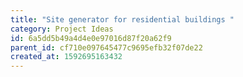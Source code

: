 ```yaml
---
title: "Site generator for residential buildings "
category: Project Ideas
id: 6a5dd5b49a4d4e0e97016d87f20a62f9
parent_id: cf710e097645477c9695efb32f07de22
created_at: 1592695163432
---
```



    